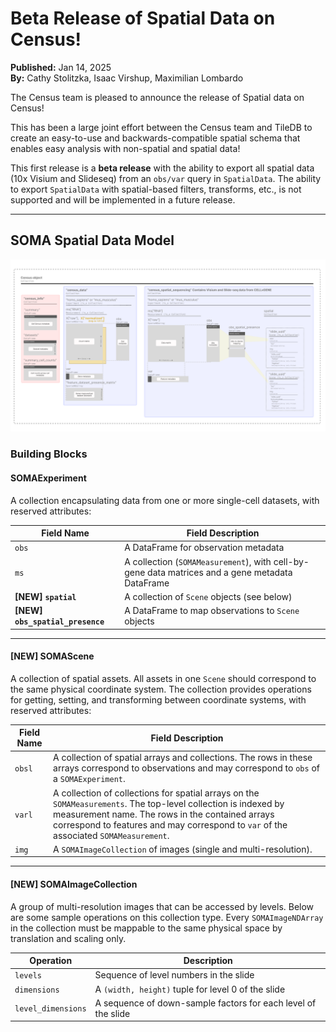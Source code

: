 # Beta Release of Spatial Data on Census!

**Published:** Jan 14, 2025  
**By:** Cathy Stolitzka, Isaac Virshup, Maximilian Lombardo  

The Census team is pleased to announce the release of Spatial data on Census! 

This has been a large joint effort between the Census team and TileDB to create an easy-to-use and backwards-compatible spatial schema that enables easy analysis with non-spatial and spatial data! 

This first release is a **beta release** with the ability to export all spatial data (10x Visium and Slideseq) from an `obs/var` query in `SpatialData`. The ability to export `SpatialData` with spatial-based filters, transforms, etc., is not supported and will be implemented in a future release.

---

## SOMA Spatial Data Model


![Updated CELLxGENE Census Schema with spatial data](census-spatial-schema.png)

### Building Blocks

#### **SOMAExperiment**
A collection encapsulating data from one or more single-cell datasets, with reserved attributes:

| Field Name             | Field Description                                                                 |
|-------------------------|-----------------------------------------------------------------------------------|
| `obs`                  | A DataFrame for observation metadata                                             |
| `ms`                   | A collection (`SOMAMeasurement`), with cell-by-gene data matrices and a gene metadata DataFrame |
| **[NEW] `spatial`**    | A collection of `Scene` objects (see below)                                      |
| **[NEW] `obs_spatial_presence`** | A DataFrame to map observations to `Scene` objects                              |

---

#### **[NEW] SOMAScene**
A collection of spatial assets. All assets in one `Scene` should correspond to the same physical coordinate system. The collection provides operations for getting, setting, and transforming between coordinate systems, with reserved attributes:

| Field Name   | Field Description                                                                                                                                   |
|--------------|-----------------------------------------------------------------------------------------------------------------------------------------------------|
| `obsl`       | A collection of spatial arrays and collections. The rows in these arrays correspond to observations and may correspond to `obs` of a `SOMAExperiment`. |
| `varl`       | A collection of collections for spatial arrays on the `SOMAMeasurements`. The top-level collection is indexed by measurement name. The rows in the contained arrays correspond to features and may correspond to `var` of the associated `SOMAMeasurement`. |
| `img`        | A `SOMAImageCollection` of images (single and multi-resolution).                                                                                    |

---

#### **[NEW] SOMAImageCollection**
A group of multi-resolution images that can be accessed by levels. Below are some sample operations on this collection type. Every `SOMAImageNDArray` in the collection must be mappable to the same physical space by translation and scaling only.

| Operation         | Description                                                             |
|-------------------|-------------------------------------------------------------------------|
| `levels`          | Sequence of level numbers in the slide                                 |
| `dimensions`      | A `(width, height)` tuple for level 0 of the slide                     |
| `level_dimensions`| A sequence of down-sample factors for each level of the slide          |
